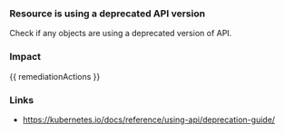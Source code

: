 
### Resource is using a deprecated API version
Check if any objects are using a deprecated version of API.

### Impact
<!-- Add Impact here -->

<!-- DO NOT CHANGE -->
{{ remediationActions }}

### Links
- https://kubernetes.io/docs/reference/using-api/deprecation-guide/

